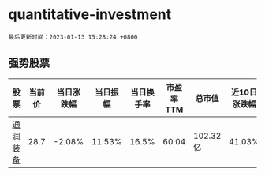 # quantitative-investment

`最后更新时间：2023-01-13 15:28:24 +0800`

## 强势股票

|股票|当前价|当日涨跌幅|当日振幅|当日换手率|市盈率TTM|总市值|近10日涨跌幅|
|----|----|----|----|----|----|----|----|
|[通润装备](https://xueqiu.com/S/SZ002150)|28.7|-2.08%|11.53%|16.5%|60.04|102.32亿|41.03%|
